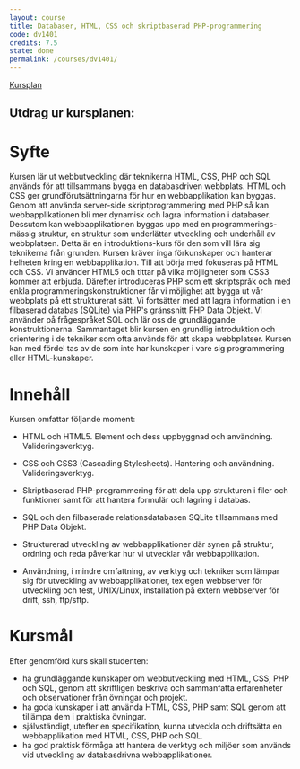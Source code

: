 ```yaml
---
layout: course
title: Databaser, HTML, CSS och skriptbaserad PHP-programmering
code: dv1401
credits: 7.5
state: done
permalink: /courses/dv1401/
---
```


[Kursplan](/files/courseplan/dv1401.pdf)

Utdrag ur kursplanen:
---

Syfte
===
Kursen lär ut webbutveckling där teknikerna
HTML, CSS, PHP och SQL används för att
tillsammans bygga en databasdriven webbplats.
HTML och CSS ger grundförutsättningarna för hur
en webbapplikation kan byggas. Genom att
använda server-side skriptprogrammering med
PHP så kan webbapplikationen bli mer dynamisk
och lagra information i databaser. Dessutom kan
webbapplikationen byggas upp med en
programmerings-mässig struktur, en struktur som
underlättar utveckling och underhåll av
webbplatsen.
Detta är en introduktions-kurs för den som vill lära
sig teknikerna från grunden. Kursen kräver inga
förkunskaper och hanterar helheten kring en
webbapplikation. Till att börja med fokuseras på
HTML och CSS. Vi använder HTML5 och tittar på
vilka möjligheter som CSS3 kommer att erbjuda.
Därefter introduceras PHP som ett skriptspråk och
med enkla programmeringskonstruktioner får vi
möjlighet att bygga ut vår webbplats på ett
strukturerat sätt. Vi fortsätter med att lagra
information i en filbaserad databas (SQLite) via
PHP's gränssnitt PHP Data Objekt. Vi använder på
frågespråket SQL och lär oss de grundläggande
konstruktionerna.
Sammantaget blir kursen en grundlig introduktion
och orientering i de tekniker som ofta används för
att skapa webbplatser. Kursen kan med fördel tas av
de som inte har kunskaper i vare sig
programmering eller HTML-kunskaper.

Innehåll
===
Kursen omfattar följande moment:

- HTML och HTML5. Element och dess
uppbyggnad och användning. Valideringsverktyg.

- CSS och CSS3 (Cascading Stylesheets). Hantering
och användning. Valideringsverktyg.

- Skriptbaserad PHP-programmering för att dela
upp strukturen i filer och funktioner samt för att
hantera formulär och lagring i databas.

- SQL och den filbaserade relationsdatabasen
SQLite tillsammans med PHP Data Objekt.

- Strukturerad utveckling av webbapplikationer där
synen på struktur, ordning och reda påverkar hur vi
utvecklar vår webbapplikation.

- Användning, i mindre omfattning, av verktyg och
tekniker som lämpar sig för utveckling av
webbapplikationer, tex egen webbserver för
utveckling och test, UNIX/Linux, installation på
extern webbserver för drift, ssh, ftp/sftp.

Kursmål
===
Efter genomförd kurs skall studenten:

- ha grundläggande kunskaper om webbutveckling
med HTML, CSS, PHP och SQL, genom att
skriftligen beskriva och sammanfatta erfarenheter
och observationer från övningar och projekt.
- ha goda kunskaper i att använda HTML, CSS,
PHP samt SQL genom att tillämpa dem i praktiska
övningar.
- självständigt, utefter en specifikation, kunna
utveckla och driftsätta en webbapplikation med
HTML, CSS, PHP och SQL.
- ha god praktisk förmåga att hantera de verktyg
och miljöer som används vid utveckling av databasdrivna webbapplikationer.

